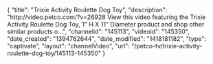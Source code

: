 {
    "title": "Trixie Activity Roulette Dog Toy",
    "description": "http:\/\/video.petco.com\/?v=26928 View this video featuring the Trixie Activity Roulette Dog Toy, 1\" H X 11\" Diameter product and shop other similar products o...",
    "channelid": "145113",
    "videoid": "145350",
    "date_created": "1394762644",
    "date_modified": "1418181182",
    "type": "captivate",
    "layout": "channelVideo",
    "url": "\/petco-tv\/trixie-activity-roulette-dog-toy\/145113-145350"
}